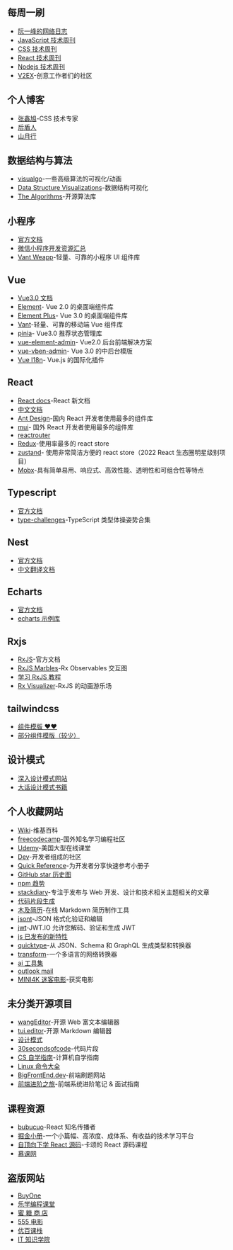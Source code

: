 ## 每周一刷

- [阮一峰的网络日志](https://www.ruanyifeng.com/blog/)
- [JavaScript 技术周刊](https://javascriptweekly.com/)
- [CSS 技术周刊](https://css-weekly.com/archives/)
- [React 技术周刊](https://react.statuscode.com/)
- [Nodejs 技术周刊](https://nodeweekly.com/)
- [V2EX](https://v2ex.com/)-创意工作者们的社区

## 个人博客

- [张鑫旭](https://www.zhangxinxu.com/wordpress/)-CSS 技术专家
- [后盾人](https://doc.houdunren.com/)
- [山月行](https://shanyue.tech/)

## 数据结构与算法

- [visualgo](https://visualgo.net/zh)-一些高级算法的可视化/动画
- [Data Structure Visualizations](https://www.cs.usfca.edu/~galles/visualization/about.html)-数据结构可视化
- [The Algorithms](https://the-algorithms.com/zh_Hans)-开源算法库

## 小程序

- [官方文档](https://developers.weixin.qq.com/miniprogram/dev/framework/)
- [微信小程序开发资源汇总](https://github.com/justjavac/awesome-wechat-weapp)
- [Vant Weapp](https://vant-contrib.gitee.io/vant-weapp/#/home)-轻量、可靠的小程序 UI 组件库

## Vue

- [Vue3.0 文档](https://cn.vuejs.org/)
- [Element](https://element.eleme.cn/#/zh-CN)- Vue 2.0 的桌面端组件库
- [Element Plus](https://element-plus.gitee.io/zh-CN/)- Vue 3.0 的桌面端组件库
- [Vant](https://vant-contrib.gitee.io/vant/#/zh-CN)-轻量、可靠的移动端 Vue 组件库
- [pinia](https://pinia.vuejs.org/)- Vue3.0 推荐状态管理库
- [vue-element-admin](https://pinia.vuejs.org/)- Vue2.0 后台前端解决方案
- [vue-vben-admin](https://jacobhsu.github.io/vue-vben-admin-docs/)- Vue 3.0 的中后台模版
- [Vue I18n](https://kazupon.github.io/vue-i18n/zh/)- Vue.js 的国际化插件

## React

- [React docs](https://react.dev/)-React 新文档
- [中文文档](https://zh-hans.react.dev/)
- [Ant Design](https://ant.design/index-cn)-国内 React 开发者使用最多的组件库
- [mui](https://mui.com/)- 国外 React 开发者使用最多的组件库
- [reactrouter](https://reactrouter.com/en/main)
- [Redux](https://redux.js.org/)-使用率最多的 react store
- [zustand](https://zustand-demo.pmnd.rs/)- 使用非常简洁方便的 react store（2022 React 生态圈明星级别项目）
- [Mobx](https://zh.mobx.js.org/README.html)-具有简单易用、响应式、高效性能、透明性和可组合性等特点

## Typescript

- [官方文档](https://www.typescriptlang.org/)
- [type-challenges](https://github.com/type-challenges/type-challenges)-TypeScript 类型体操姿势合集

## Nest

- [官方文档](https://docs.nestjs.com/)
- [中文翻译文档](https://docs.nestjs.cn/)
  
## Echarts

- [官方文档](https://echarts.apache.org/zh/index.html)
- [echarts 示例库](http://chartlib.datains.cn/)

## Rxjs

- [RxJS](https://rxjs.dev/)-官方文档
- [RxJS Marbles](https://rxmarbles.com/)-Rx Observables 交互图
- [学习 RxJS 教程](https://reactive.how/)
- [Rx Visualizer](https://rxviz.com/)-RxJS 的动画游乐场

## tailwindcss

- [组件模版 ❤❤](https://tailwindcomponents.com/)
- [部分组件模版（较少）](https://tailwindui.com/components/preview)

## 设计模式
- [深入设计模式网站](https://refactoringguru.cn/)
- [大话设计模式书籍]([https://refactoringguru.cn/](https://github.com/likesandy/books/blob/main/%E8%BD%AF%E4%BB%B6%E5%B7%A5%E7%A8%8B/%E5%A4%A7%E8%AF%9D%E8%AE%BE%E8%AE%A1%E6%A8%A1%E5%BC%8F_%E7%A8%8B%E6%9D%B0.pdf))

## 个人收藏网站

- [Wiki](https://zh.wikipedia.org/)-维基百科
- [freecodecamp](https://www.freecodecamp.org/news/)-国外知名学习编程社区
- [Udemy](https://www.udemy.com/)-美国大型在线课堂
- [Dev](https://dev.to/)-开发者组成的社区
- [Quick Reference](https://quickref.me/)-为开发者分享快速参考小册子
- [GitHub star 历史图](https://star-history.com/)
- [npm 趋势](https://npmtrends.com/)
- [stackdiary](https://stackdiary.com/)-专注于发布与 Web 开发、设计和技术相关主题相关的文章
- [代码片段生成](https://snippet-generator.app/)
- [木及简历](https://www.mujicv.com/)-在线 Markdown 简历制作工具
- [jsont](https://www.jsont.run/)-JSON 格式化验证和编辑
- [jwt](https://jwt.io/)-JWT.IO 允许您解码、验证和生成 JWT
- [js 已发布的新特性](https://github.com/tc39/proposals/blob/main/finished-proposals.md)
- [quicktype](https://github.com/quicktype/quicktype)-从 JSON、Schema 和 GraphQL 生成类型和转换器
- [transform](https://github.com/ritz078/transform)-一个多语言的网络转换器
- [ai 工具集](https://ai-bot.cn/)
- [outlook mail](https://outlook.office.com/mail/)
- [MINI4K 迷客电影](https://www.mini4k.com/awards)-获奖电影


## 未分类开源项目

- [wangEditor](https://www.wangeditor.com/)-开源 Web 富文本编辑器
- [tui.editor](https://github.com/nhn/tui.editor)-开源 Markdown 编辑器
- [设计模式](https://refactoringguru.cn/design-patterns/typescript)
- [30secondsofcode](https://www.30secondsofcode.org/)-代码片段
- [CS 自学指南](https://github.com/pkuflyingpig/cs-self-learning/)-计算机自学指南
- [Linux 命令大全](https://wangchujiang.com/linux-command/)
- [BigFrontEnd.dev](https://bigfrontend.dev/zh)-前端刷题网站
- [前端进阶之旅](https://interview.poetries.top/)-前端系统进阶笔记 & 面试指南

## 课程资源

- [bubucuo](https://appuwwsm6cl6690.pc.xiaoe-tech.com/)-React 知名传播者
- [掘金小册](https://juejin.cn/course)-一个小篇幅、高浓度、成体系、有收益的技术学习平台
- [自顶向下学 React 源码](https://react.iamkasong.com/#%E5%AF%BC%E5%AD%A6%E8%A7%86%E9%A2%91)-卡颂的 React 源码课程
- [慕课网](https://www.imooc.com/)

## 盗版网站

- [BuyOne](https://www.cstorv.com/)
- [乐学编程课堂](https://lexuecode.com/)
- [蜜 糖 商 店](https://metshop.vip/#/)
- [555 电影](https://www.555dyy1.com/)
- [优百课栈](https://www.ubkz.com/)
- [IT 知识学院](https://www.itpromise.cloud/)
